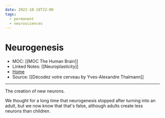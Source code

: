 ```yaml
---
date: 2022-10-18T22:00
tags:
  - permanent
  - neurosciences
---
```

# Neurogenesis
- MOC: [[MOC The Human Brain]]
- Linked Notes: [[Neuroplasticity]]
- [Home](https://misudashi.ga/)
- Source: [[Décodez votre cerveau by Yves-Alexandre Thalmann]]
---------- 
The creation of new neurons. 

We thought for a long time that neurogenesis stopped after turning into an adult, but we now know that that's false, although adults create less neurons than children.